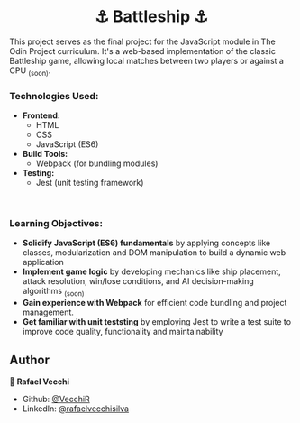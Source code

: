 <h1 align="center">⚓ Battleship ⚓</h1>

This project serves as the final project for the JavaScript module in The Odin Project curriculum. It's a web-based implementation of the classic Battleship game, allowing local matches between two players or against a CPU <sub>(soon)</sub>.


### Technologies Used:

-   **Frontend:**
    -   HTML
    -   CSS
    -   JavaScript (ES6)
-   **Build Tools:**
    -   Webpack (for bundling modules)
-   **Testing:**
    -   Jest (unit testing framework)
<br>

### Learning Objectives:

-   **Solidify JavaScript (ES6) fundamentals** by applying concepts like classes, modularization and DOM manipulation to build a dynamic web application
-   **Implement game logic** by developing mechanics like ship placement, attack resolution, win/lose conditions, and AI decision-making algorithms <sub>(soon)</sub>
-   **Gain experience with Webpack**  for efficient code bundling and project management.
-   **Get familiar with unit teststing** by employing Jest to write a test suite to improve code quality, functionality and maintainability

## Author

👤 **Rafael Vecchi**

* Github: [@VecchiR](https://github.com/VecchiR)
* LinkedIn: [@rafaelvecchisilva](https://www.linkedin.com/in/rafaelvecchisilva/)
